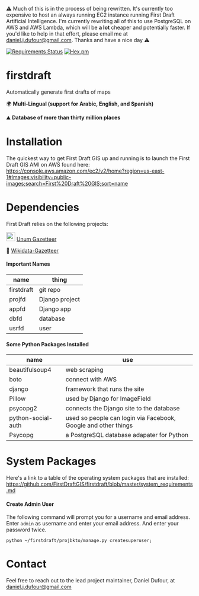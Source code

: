 :warning: Much of this is in the process of being rewritten.  It's currently too expensive to host an always running EC2 instance running First Draft Artificial Intelligence.  I'm currently rewriting all of this to use PostgreSQL on AWS and AWS Lambda, which will be **a lot** cheaper and potentially faster.  If you'd like to help in that effort, please email me at daniel.j.dufour@gmail.com.  Thanks and have a nice day :warning:

[![Requirements Status](https://requires.io/github/DanielJDufour/firstdraft/requirements.svg?branch=master)](https://requires.io/github/DanielJDufour/firstdraft/requirements/?branch=master)
[![Hex.pm](https://img.shields.io/hexpm/l/plug.svg?maxAge=2592000?style=plastic)]()

# firstdraft
Automatically generate first drafts of maps

:earth_africa: **Multi-Lingual (support for Arabic, English, and Spanish)**

:mountain: **Database of more than thirty million places**

# Installation
The quickest way to get First Draft GIS up and running is to launch the First Draft GIS AMI on AWS found here: https://console.aws.amazon.com/ec2/v2/home?region=us-east-1#Images:visibility=public-images;search=First%20Draft%20GIS;sort=name

# Dependencies
First Draft relies on the following projects:

<img src="https://github.com/Unum-Gazetteer/unum/raw/master/emoji.png" width=23.95> [Unum Gazetteer](https://github.com/Unum-Gazetteer/unum)

:book: [Wikidata-Gazetteer](https://github.com/wikidata-gazetteer/wikidata-gazetteer)

#### Important Names
| name | thing |
| --------- | --------- |
| firstdraft | git repo |
| projfd | Django project |
| appfd | Django app |
| dbfd | database |
| usrfd | user|


#### Some Python Packages Installed 
| name | use |
| --------- | --------- |
| beautifulsoup4 | web scraping |
| boto | connect with AWS |
| django | framework that runs the site |
| Pillow | used by Django for ImageField |
| psycopg2 | connects the Django site to the database |
| python-social-auth | used so people can login via Facebook, Google and other things |
| Psycopg | a PostgreSQL database adapater for Python |

# System Packages
Here's a link to a table of the operating system packages that are installed: https://github.com/FirstDraftGIS/firstdraft/blob/master/system_requirements.md

#### Create Admin User
The following command will prompt you for a username and email address.
Enter ```admin``` as username and enter your email address.
And enter your password twice.
```
python ~/firstdraft/projbkto/manage.py createsuperuser;
```


# Contact
Feel free to reach out to the lead project maintainer, Daniel Dufour, at daniel.j.dufour@gmail.com
